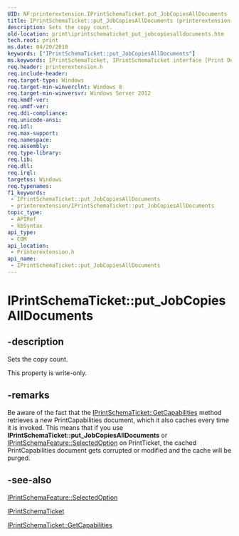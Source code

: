 ```yaml
---
UID: NF:printerextension.IPrintSchemaTicket.put_JobCopiesAllDocuments
title: IPrintSchemaTicket::put_JobCopiesAllDocuments (printerextension.h)
description: Sets the copy count.
old-location: print\iprintschematicket_put_jobcopiesalldocuments.htm
tech.root: print
ms.date: 04/20/2018
keywords: ["IPrintSchemaTicket::put_JobCopiesAllDocuments"]
ms.keywords: IPrintSchemaTicket, IPrintSchemaTicket interface [Print Devices],JobCopiesAllDocuments property, IPrintSchemaTicket.JobCopiesAllDocuments, IPrintSchemaTicket.put_JobCopiesAllDocuments, IPrintSchemaTicket::JobCopiesAllDocuments, IPrintSchemaTicket::put_JobCopiesAllDocuments, JobCopiesAllDocuments property [Print Devices], JobCopiesAllDocuments property [Print Devices],IPrintSchemaTicket interface, print.iprintschematicket_put_jobcopiesalldocuments, printerextension/IPrintSchemaTicket::JobCopiesAllDocuments, printerextension/IPrintSchemaTicket::put_JobCopiesAllDocuments, put_JobCopiesAllDocuments
req.header: printerextension.h
req.include-header: 
req.target-type: Windows
req.target-min-winverclnt: Windows 8
req.target-min-winversvr: Windows Server 2012
req.kmdf-ver: 
req.umdf-ver: 
req.ddi-compliance: 
req.unicode-ansi: 
req.idl: 
req.max-support: 
req.namespace: 
req.assembly: 
req.type-library: 
req.lib: 
req.dll: 
req.irql: 
targetos: Windows
req.typenames: 
f1_keywords:
 - IPrintSchemaTicket::put_JobCopiesAllDocuments
 - printerextension/IPrintSchemaTicket::put_JobCopiesAllDocuments
topic_type:
 - APIRef
 - kbSyntax
api_type:
 - COM
api_location:
 - Printerextension.h
api_name:
 - IPrintSchemaTicket::put_JobCopiesAllDocuments
---
```


# IPrintSchemaTicket::put_JobCopiesAllDocuments


## -description

Sets the copy count.

This property is write-only.

## -remarks

Be aware of the fact that the <a href="/windows-hardware/drivers/ddi/printerextension/nf-printerextension-iprintschematicket-getcapabilities">IPrintSchemaTicket::GetCapabilities</a>  method retrieves a new PrintCapabilities document, which it also caches every time it is invoked. This means that if you use <b>IPrintSchemaTicket::put_JobCopiesAllDocuments</b> or <a href="/windows-hardware/drivers/ddi/printerextension/nf-printerextension-iprintschemafeature-put_selectedoption">IPrintSchemaFeature::SelectedOption</a> on PrintTicket, the cached PrintCapabilities document gets corrupted or modified and the cache will be purged.

## -see-also

<a href="/windows-hardware/drivers/ddi/printerextension/nf-printerextension-iprintschemafeature-put_selectedoption">IPrintSchemaFeature::SelectedOption</a>



<a href="/windows-hardware/drivers/ddi/printerextension/nn-printerextension-iprintschematicket">IPrintSchemaTicket</a>



<a href="/windows-hardware/drivers/ddi/printerextension/nf-printerextension-iprintschematicket-getcapabilities">IPrintSchemaTicket::GetCapabilities</a>

